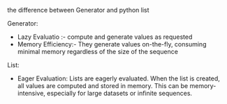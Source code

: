 the difference between Generator and python list 

Generator:
  - Lazy Evaluatio :- compute and generate values as requested
  - Memory Efficiency:- They generate values on-the-fly, consuming minimal memory regardless of the size of the sequence


List: 
  - Eager Evaluation: Lists are eagerly evaluated. When the list is created, all values are computed and stored in memory. This can be memory-intensive, especially for large datasets or infinite sequences.
 
